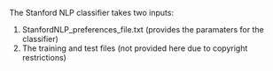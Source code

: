 The Stanford NLP classifier takes two inputs:

1. StanfordNLP_preferences_file.txt (provides the paramaters for the classifier)
2. The training and test files (not provided here due to copyright restrictions)


